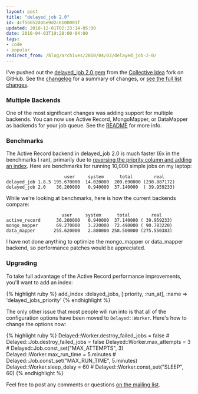 ```yaml
---
layout: post
title: "delayed_job 2.0"
id: 4cf5b652dabe9d2c6100001f
updated: 2010-12-01T02:23:14-05:00
date: 2010-04-03T19:28:00-04:00
tags:
- code
- popular
redirect_from: /blog/archives/2010/04/03/delayed_job-2-0/
---
```


I've pushed out the [delayed\_job 2.0 gem](http://rubygems.org/gems/delayed_job) from the [Collective Idea](http://github.com/collectiveidea) fork on GitHub. See the [changelog](http://wiki.github.com/collectiveidea/delayed_job/changelog) for a summary of changes, or [see the full list changes](http://github.com/collectiveidea/delayed_job/compare/v1.8.5...v2.0.0).

### Multiple Backends

One of the most significant changes was adding support for multiple backends. You can now use Active Record, MongoMapper, or DataMapper as backends for your job queue. See the [README](http://github.com/collectiveidea/delayed_job/blob/master/README.textile) for more info.

### Benchmarks

The Active Record backend in delayed\_job 2.0 is much faster (6x in the benchmarks I ran), primarily due to [reversing the priority column and adding an index](http://github.com/collectiveidea/delayed_job/commit/c743446a31fe5683544b78e9bf86dec371923b38). Here are benchmarks for running 10,000 simple jobs on my laptop:

                          user     system      total        real
    delayed_job 1.8.5 195.670000  14.020000  209.690000 (230.887172)
    delayed_job 2.0    36.200000   0.940000  37.140000  ( 39.959233)

While we're looking at benchmarks, here is how the current backends compare:

                         user     system      total        real
    active_record      36.200000   0.940000  37.140000 ( 39.959233)
    mongo_mapper       69.270000   3.220000  72.490000 ( 90.783220)
    data_mapper       255.620000   2.880000 258.500000 (275.550383)

I have not done anything to optimize the mongo\_mapper or data\_mapper backend, so performance patches would be appreciated.

### Upgrading

To take full advantage of the Active Record performance improvements, you'll want to add an index:

{% highlight ruby %}
add_index :delayed_jobs, [:priority, :run_at], :name => 'delayed_jobs_priority'
{% endhighlight %}

The only other issue that most people will run into is that all of the configuration options have been moved to `Delayed::Worker`. Here's how to change the options now:

{% highlight ruby %}
Delayed::Worker.destroy_failed_jobs = false   # Delayed::Job.destroy_failed_jobs = false
Delayed::Worker.max_attempts = 3              # Delayed::Job.const_set("MAX_ATTEMPTS", 3)
Delayed::Worker.max_run_time = 5.minutes      # Delayed::Job.const_set("MAX_RUN_TIME", 5.minutes)
Delayed::Worker.sleep_delay = 60              # Delayed::Worker.const_set("SLEEP", 60)
{% endhighlight %}

Feel free to post any comments or questions [on the mailing list](http://groups.google.com/group/delayed_job).
